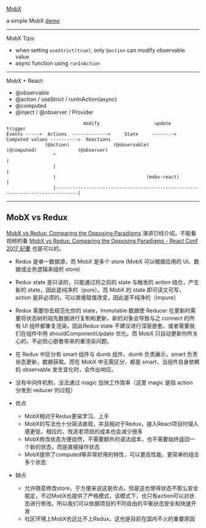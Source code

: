 [MobX](https://github.com/mobxjs/mobx)

a simple MobX [demo](https://stackblitz.com/edit/react-sbgkk6)

************

MobX Tips:

* when setting `useStrict(true)`, only `@action` can modify observable value
* async function using `runInAction`

************

MobX + React:

* @observable
* @action / useStrict / runInAction(async)
* @computed
* @inject / @observer / Provider

```
                            modify                    update                    trigger
Events ----->  Actions  ------------->     State     --------> Computed values ---------->  Reactions
              (@action)                (@observable)             (@computed)               (@observer)
                 ^                                                                              |
                 |                                                                              |
                 |                                 (mobx-react)                                 |
                 |------------------------------------------------------------------------------|

```

************

## MobX vs Redux

[MobX vs Redux: Comparing the Opposing Paradigms](https://www.youtube.com/watch?v=76FRrbY18Bs) 演讲已经介绍，不能看视频的看 [MobX vs Redux: Comparing the Opposing Paradigms - React Conf 2017 纪要](https://zhuanlan.zhihu.com/p/25989654) 也是可以的。


* Redux 是单一数据源，而 MobX 是多个 store (MobX 可以根据应用的 UI、数据或业务逻辑来组织 store)
* Redux state 是只读的，只能通过将之前的 state 与触发的 action 结合，产生新的 state，因此是纯净的（pure）。而 MobX 的 state 即可读又可写，action 是非必须的，可以直接赋值改变，因此是不纯净的（Impure）
* Redux 需要你去规范化你的 state，Immutable 数据使 Reducer 在更新时需要将状态树的祖先数据进行复制和更新，新的对象会导致与之 connect 的所有 UI 组件都重复渲染。因此Redux state 不建议进行深层嵌套，或者需要我们在组件中用 shouldComponentUpdate 优化。而 MobX 只自动更新你所关心的，不必担心嵌套带来的重渲染问题。
* 在 Redux 中区分有 smart 组件与 dumb 组件，dumb 负责展示，smart 负责状态更新，数据获取。而在 MobX 中无需区分，都是 smart，当组件自身依赖的 observable 发生变化时，会作出响应。
* 没有中间件机制，没法通过 magic 加快工作效率（这里 magic 是指 action 分发到 reducer 的过程）

* 优点
  * MobX相对于Redux更易学习、上手
  * MobX的写法也十分简洁直观，并且相对于Redux，接入React项目时侵入感更低，相应的，改造老项目的成本也会减少很多
  * MobX修改状态方便自然，不需要额外的语法成本，也不需要始终返回一个新的状态，而是直接操作状态
  * MobX提供了computed等非常好用的特性，可以更高性能、更简单的组合多个状态
* 缺点
  * 允许随意修改store，于方便来说这是优点，但是这也使得状态不那么安全稳定，不过MobX也提供了严格模式，该模式下，也只有action可以对状态进行修改。所以我们可以依据项目的不同自由的平衡状态安全和快速开发
  * 社区环境上MobX也远比不上Redux，这也是目前在国内不火的重要原因
